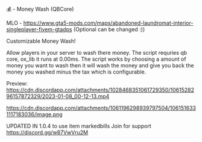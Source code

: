 💰 - Money Wash (QBCore)

MLO - https://www.gta5-mods.com/maps/abandoned-laundromat-interior-singleplayer-fivem-gtadps (Optional can be changed :))

Customizable Money Wash!

Allow players in your server to wash there money. The script requries qb core, ox_lib it runs at 0.00ms. The script works by choosing a amount of money you want to wash then it will wash the money and give you back the money you washed minus the tax which is configurable.

Preview:
https://cdn.discordapp.com/attachments/1028468351061729350/1061528296157872329/2023-01-08_00-12-13.mp4

https://cdn.discordapp.com/attachments/1061196298939797504/1061516331117183036/image.png

UPDATED IN 1.0.4 to use item markedbills
Join for support
https://discord.gg/w87VwVru2M
